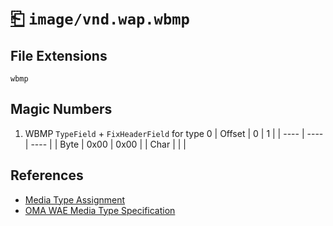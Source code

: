 # [⎗](../README.md) `image/vnd.wap.wbmp`

## File Extensions

`wbmp`

## Magic Numbers

1. WBMP `TypeField` + `FixHeaderField` for type 0
   | Offset | 0 | 1 |
   | ---- | ---- | ---- |
   | Byte | 0x00 | 0x00 |
   | Char | | |

## References

- [Media Type Assignment](https://www.iana.org/assignments/media-types/image/vnd.wap.wbmp)
- [OMA WAE Media Type Specification](https://www.openmobilealliance.org/tech/affiliates/wap/wap-237-waemt-20010515-a.pdf)
